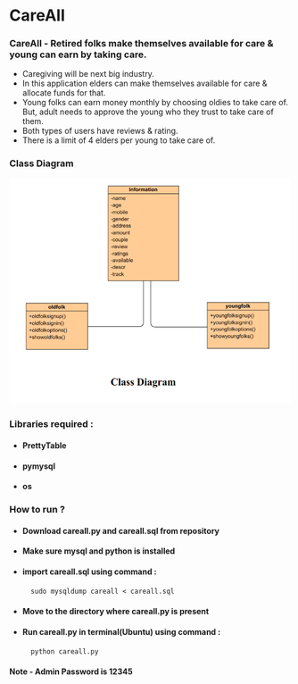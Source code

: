 # CareAll
### CareAll - Retired folks make themselves available for care &amp; young can earn by taking care.
  * Caregiving will be next big industry.
  * In this application elders can make themselves available for care & allocate funds for that.
  * Young folks can earn money monthly by choosing oldies to take care of. But, adult needs to approve the young who they trust to take care of them.
  * Both types of users have reviews & rating.
  * There is a limit of 4 elders per young to take care of.
### Class Diagram
![](https://github.com/harshitkumawat/CareAll/blob/master/Screenshot%20from%202020-01-03%2023-18-12.png)
### Libraries required :
  * #### PrettyTable
  * #### pymysql
  * #### os
### How to run ?
* #### Download careall.py and careall.sql from repository
* #### Make sure mysql and python is installed
* #### import careall.sql using command :
        sudo mysqldump careall < careall.sql
* #### Move to the directory where careall.py is present
* #### Run careall.py in terminal(Ubuntu) using command :
        python careall.py
#### Note - Admin Password is 12345
